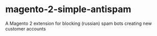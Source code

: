 # magento-2-simple-antispam
A Magento 2 extension for blocking (russian) spam bots creating new customer accounts
